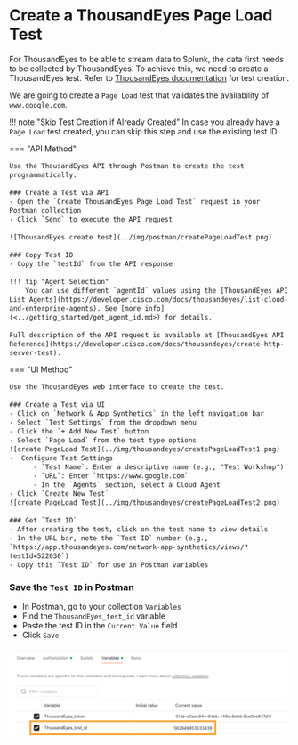 # Create a ThousandEyes Page Load Test

For ThousandEyes to be able to stream data to Splunk, the data first needs to be collected by ThousandEyes. To achieve this, we
need to create a ThousandEyes test.
Refer to [ThousandEyes documentation](https://docs.thousandeyes.com/product-documentation/tests) for test creation.

We are going to create a `Page Load` test that validates the availability of `www.google.com`. 

!!! note "Skip Test Creation if Already Created"
    In case you already have a `Page Load` test created, you can skip this step and use the existing test ID.

=== "API Method"

    Use the ThousandEyes API through Postman to create the test programmatically.
    
    ### Create a Test via API
    - Open the `Create ThousandEyes Page Load Test` request in your Postman collection
    - Click `Send` to execute the API request
    
    ![ThousandEyes create test](../img/postman/createPageLoadTest.png)
    
    ### Copy Test ID
    - Copy the `testId` from the API response
    
    !!! tip "Agent Selection"
        You can use different `agentId` values using the [ThousandEyes API List Agents](https://developer.cisco.com/docs/thousandeyes/list-cloud-and-enterprise-agents). See [more info](<../getting_started/get_agent_id.md>) for details.

    Full description of the API request is available at [ThousandEyes API Reference](https://developer.cisco.com/docs/thousandeyes/create-http-server-test).

=== "UI Method"

    Use the ThousandEyes web interface to create the test.
    
    ### Create a Test via UI
    - Click on `Network & App Synthetics` in the left navigation bar
    - Select `Test Settings` from the dropdown menu
    - Click the `+ Add New Test` button
    - Select `Page Load` from the test type options
    ![create PageLoad Test](../img/thousandeyes/createPageLoadTest1.png)
    -  Configure Test Settings
          - `Test Name`: Enter a descriptive name (e.g., "Test Workshop")
          - `URL`: Enter `https://www.google.com`
          - In the `Agents` section, select a Cloud Agent
    - Click `Create New Test`
    ![create PageLoad Test](../img/thousandeyes/createPageLoadTest2.png)

    ### Get `Test ID`
    - After creating the test, click on the test name to view details
    - In the URL bar, note the `Test ID` number (e.g., `https://app.thousandeyes.com/network-app-synthetics/views/?testId=522030`)
    - Copy this `Test ID` for use in Postman variables

### Save the `Test ID` in Postman
- In Postman, go to your collection `Variables`
- Find the `ThousandEyes_test_id` variable
- Paste the test ID in the `Current Value` field
- Click `Save`

![ThousandEyes test id variable](../img/postman/testId.png)
